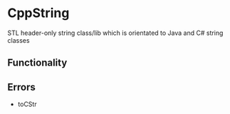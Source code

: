 # CppString
STL header-only string class/lib which is orientated to Java and C# string classes

## Functionality

## Errors
* toCStr
